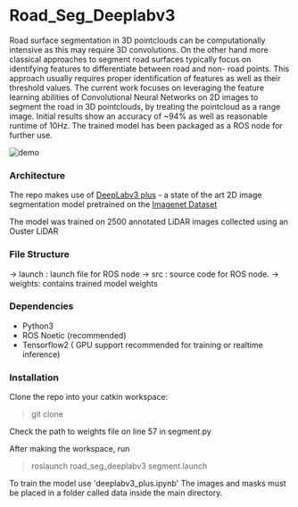
# Road_Seg_Deeplabv3

Road surface segmentation in 3D pointclouds can be computationally intensive as this may require 3D convolutions. On the other hand more classical approaches to segment road surfaces typically focus on identifying features to differentiate between road and non- road points. This approach usually requires proper identification of features as well as their threshold values.
The current work focuses on leveraging the feature learning abilities  of Convolutional Neural Networks on 2D images to segment the road in 3D pointclouds, by treating the pointcloud as a range image. Initial results show an accuracy of ~94% as well as reasonable runtime of 10Hz.
The trained model has been packaged as a ROS node for further use.

![demo](https://github.com/nsteve2407/nsteve2407/blob/main/road-seg.gif)




### Architecture
The repo makes use of [DeepLabv3 plus](https://arxiv.org/abs/1802.02611) - a state of the art 2D image segmentation model pretrained on the [Imagenet Dataset](https://image-net.org/)

The model was trained on 2500 annotated LiDAR images collected using an Ouster LiDAR
### File Structure
-> launch : launch file for ROS node
-> src : source code for ROS node.
-> weights: contains trained model weights
### Dependencies
- Python3 
- ROS Noetic (recommended)
- Tensorflow2 ( GPU support recommended for training or realtime inference)

### Installation
 Clone the repo into your catkin workspace:
 > git clone
 
Check the path to weights file on line 57 in segment.py

After making the workspace, run
> roslaunch road_seg_deeplabv3 segment.launch

To train the model use 'deeplabv3_plus.ipynb' The images and masks must be placed in a folder called data inside the main directory.

